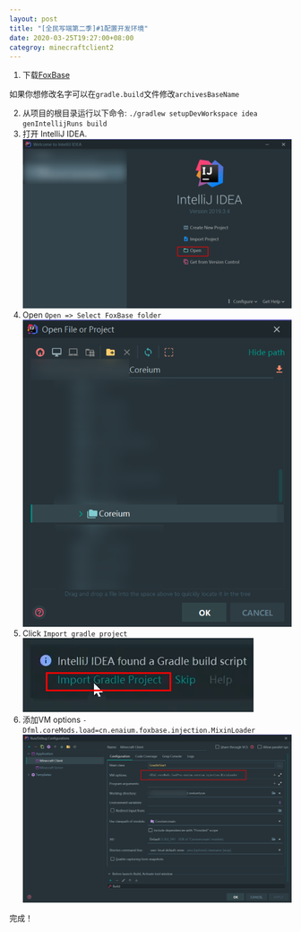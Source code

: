 ```yaml
---
layout: post
title: "[全民写端第二季]#1配置开发环境"
date: 2020-03-25T19:27:00+08:00
categroy: minecraftclient2
---
```


1. 下载[FoxBase]("https://github.com/Enaium/FoxBase/tree/1.8.9-Forge-Example")

如果你想修改名字可以在`gradle.build`文件修改`archivesBaseName`

2. 从项目的根目录运行以下命令:
`./gradlew setupDevWorkspace idea genIntellijRuns build`
3. 打开 IntelliJ IDEA.
![img](/assets/minecraftclient2/1-1.png)
4. Open `Open => Select FoxBase folder`
![img](/assets/minecraftclient2/1-2.png)
5. Click `Import gradle project`
![img](/assets/minecraftclient2/1-3.png)
6. 添加VM options `-Dfml.coreMods.load=cn.enaium.foxbase.injection.MixinLoader`
![img](/assets/minecraftclient2/1-4.png)

完成！
